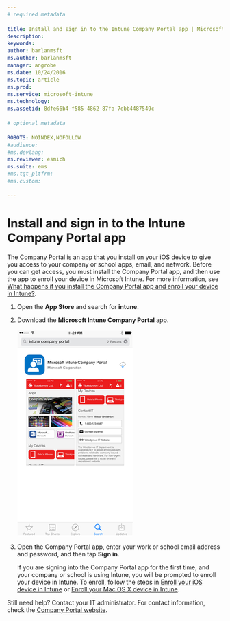 ```yaml
---
# required metadata

title: Install and sign in to the Intune Company Portal app | Microsoft Intune
description:
keywords:
author: barlanmsft
ms.author: barlanmsft
manager: angrobe
ms.date: 10/24/2016
ms.topic: article
ms.prod:
ms.service: microsoft-intune
ms.technology:
ms.assetid: 8dfe66b4-f585-4862-87fa-7dbb4487549c

# optional metadata

ROBOTS: NOINDEX,NOFOLLOW
#audience:
#ms.devlang:
ms.reviewer: esmich
ms.suite: ems
#ms.tgt_pltfrm:
#ms.custom:

---
```



# Install and sign in to the Intune Company Portal app

The Company Portal is an app that you install on your iOS device to give you access to your company or school apps, email, and network.  Before you can get access, you must install the Company Portal app, and then  use the app to enroll your device in Microsoft Intune. For more information, see [What happens if you install the Company Portal app and enroll your device in Intune?](what-happens-if-you-install-the-company-portal-app-and-enroll-your-device-in-intune-ios.md).

1.  Open the **App Store** and search for **intune**.

2.  Download the **Microsoft Intune Company Portal** app.

    ![Download the Intune Company Portal app](./media/ios-cpinstall-1-cpinstore.png)

3.  Open the Company Portal app, enter your work or school email address and password, and then tap **Sign in**.

    If you are signing into the Company Portal app for the first time, and your company or school is using Intune, you will be prompted to enroll your device in Intune. To enroll, follow the steps in [Enroll your iOS device in Intune](enroll-your-device-in-intune-ios.md) or [Enroll your Mac OS X device in Intune](enroll-your-device-in-intune-mac-os-x.md).

Still need help? Contact your IT administrator. For contact information, check the [Company Portal website](http://portal.manage.microsoft.com).
